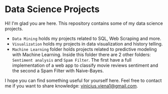# Data Science Projects

Hi! I'm glad you are here. This repository contains some of my data science projects.

* ``Data Mining`` holds my projects related to SQL, Web Scraping and more.
* ``Visualization`` holds my projects in data visualization and history telling.
* ``Machine Learning`` folder holds projects related to predictive modeling with Machine Learning. Inside this folder there are 2 other folders: ``Sentiment analysis`` and ``Spam Filter``. The first have a full implementation of a web app to classify movie reviews sentiment and the second a Spam Filter with Naive-Bayes.


I hope you can find something useful for yourself here.
Feel free to contact me if you want to share knowledge: vinicius.viena1@gmail.com.
